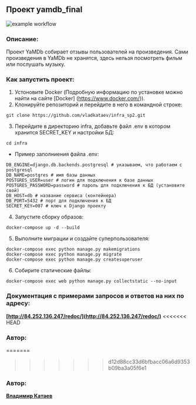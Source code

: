 ## Проект yamdb_final

![example workflow](https://github.com/vladkataev/yamdb_final/actions/workflows/yamdb_workflow.yml/badge.svg)

### Описание:

Проект YaMDb собирает отзывы пользователей на произведения.
Cами произведения в YaMDb не хранятся, здесь нельзя посмотреть фильм или послушать музыку.

### Как запустить проект:

1. Устоновите Docker (Подробную информацию по установке можно найти на сайте [Docker] (https://www.docker.com/)).
2. Клонируйте репозиторий и перейдите в него в командной строке:
```
git clone https://github.com/vladkataev/infra_sp2.git
```
3. Перейдите в директорию infra, добавьте файл .env в котором хранится SECRET_KEY и настройки БД:
```
cd infra
```
- Пример заполниения файла .env:
```
DB_ENGINE=django.db.backends.postgresql # указываем, что работаем с postgresql
DB_NAME=postgres # имя базы данных
POSTGRES_USER=user # логин для подключения к базе данных
POSTGRES_PASSWORD=password # пароль для подключения к БД (установите свой)
DB_HOST=db # название сервиса (контейнера)
DB_PORT=5432 # порт для подключения к БД
SECRET_KEY=007 # ключ к Django проекту
```
4. Запустите сборку образов:
```
docker-compose up -d --build
```
5. Выполните миграции и создайте суперпользователя:
```
docker-compose exec python manage.py makemigrations
docker-compose exec python manage.py migrate
docker-compose exec python manage.py createsuperuser
```
6. Собирите статические файлы:
```
docker-compose exec web python manage.py collectstatic --no-input
```

### Документация с примерами запросов и ответов на них по адресу:

**[http://84.252.136.247/redoc/](http://84.252.136.247/redoc/)**
<<<<<<< HEAD

### Автор:
=======
>>>>>>> d12d88cc33d6bfbacc06a6d9353b09ba3a05f6e1

### Автор:

**[Владимир Катаев](https://github.com/vladkataev)**
